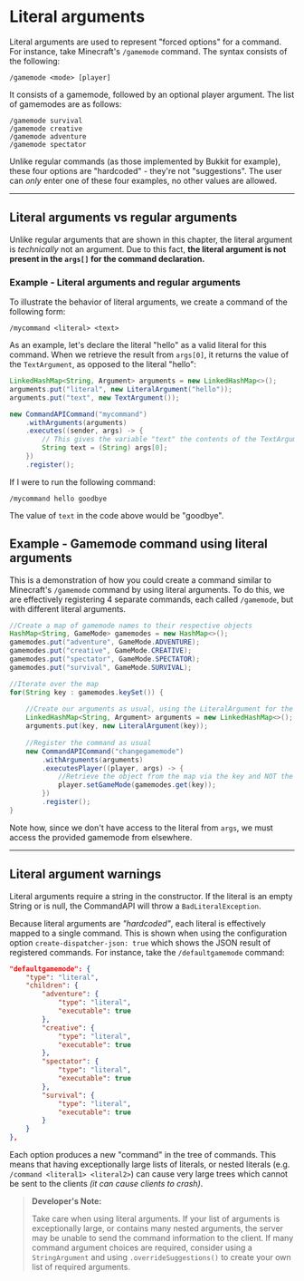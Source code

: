 # Literal arguments

Literal arguments are used to represent "forced options" for a command. For instance, take Minecraft's `/gamemode` command. The syntax consists of the following:

```
/gamemode <mode> [player]
```

It consists of a gamemode, followed by an optional player argument. The list of gamemodes are as follows:

```
/gamemode survival 
/gamemode creative
/gamemode adventure
/gamemode spectator
```

Unlike regular commands (as those implemented by Bukkit for example), these four options are "hardcoded" - they're not "suggestions". The user can _only_ enter one of these four examples, no other values are allowed.

-----

## Literal arguments vs regular arguments

Unlike regular arguments that are shown in this chapter, the literal argument is _technically_ not an argument. Due to this fact, **the literal argument is not present in the `args[]` for the command declaration.**

<div class="example">

### Example - Literal arguments and regular arguments

To illustrate the behavior of literal arguments, we create a command of the following form:

```
/mycommand <literal> <text>
```

As an example, let's declare the literal "hello" as a valid literal for this command. When we retrieve the result from `args[0]`, it returns the value of the `TextArgument`, as opposed to the literal "hello":

```java
LinkedHashMap<String, Argument> arguments = new LinkedHashMap<>();
arguments.put("literal", new LiteralArgument("hello"));
arguments.put("text", new TextArgument());

new CommandAPICommand("mycommand")
    .withArguments(arguments)
    .executes((sender, args) -> {
        // This gives the variable "text" the contents of the TextArgument, and not the literal "hello"
		String text = (String) args[0];
    })
    .register();
```

If I were to run the following command:

```
/mycommand hello goodbye
```

The value of `text` in the code above would be "goodbye".

</div>

<div class="example">

## Example - Gamemode command using literal arguments

This is a demonstration of how you could create a command similar to Minecraft's `/gamemode` command by using literal arguments. To do this, we are effectively registering 4 separate commands, each called `/gamemode`, but with different literal arguments.

```java
//Create a map of gamemode names to their respective objects
HashMap<String, GameMode> gamemodes = new HashMap<>();
gamemodes.put("adventure", GameMode.ADVENTURE);
gamemodes.put("creative", GameMode.CREATIVE);
gamemodes.put("spectator", GameMode.SPECTATOR);
gamemodes.put("survival", GameMode.SURVIVAL);

//Iterate over the map
for(String key : gamemodes.keySet()) {
    
    //Create our arguments as usual, using the LiteralArgument for the name of the gamemode
	LinkedHashMap<String, Argument> arguments = new LinkedHashMap<>();
	arguments.put(key, new LiteralArgument(key));
    
    //Register the command as usual
    new CommandAPICommand("changegamemode")
        .withArguments(arguments)
        .executesPlayer((player, args) -> {
            //Retrieve the object from the map via the key and NOT the args[]
	        player.setGameMode(gamemodes.get(key));
        })
        .register();
}
```

Note how, since we don't have access to the literal from `args`, we must access the provided gamemode from elsewhere.

</div>

-----

## Literal argument warnings

Literal arguments require a string in the constructor. If the literal is an empty String or is null, the CommandAPI will throw a `BadLiteralException`.

Because literal arguments are _"hardcoded"_, each literal is effectively mapped to a single command. This is shown when using the configuration option `create-dispatcher-json: true` which shows the JSON result of registered commands. For instance, take the `/defaultgamemode` command:

```json
"defaultgamemode": {
    "type": "literal",
    "children": {
        "adventure": {
            "type": "literal",
            "executable": true
        },
        "creative": {
            "type": "literal",
            "executable": true
        },
        "spectator": {
            "type": "literal",
            "executable": true
        },
        "survival": {
            "type": "literal",
            "executable": true
        }
    }
},
```

Each option produces a new "command" in the tree of commands. This means that having exceptionally large lists of literals, or nested literals (e.g. `/command <literal1> <literal2>`) can cause very large trees which cannot be sent to the clients _(it can cause clients to crash)_.

> **Developer's Note:**
>
> Take care when using literal arguments. If your list of arguments is exceptionally large, or contains many nested arguments, the server may be unable to send the command information to the client. If many command argument choices are required, consider using a `StringArgument` and using `.overrideSuggestions()` to create your own list of required arguments.